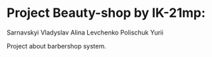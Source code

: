 # Project Beauty-shop by IK-21mp:

Sarnavskyi Vladyslav
Alina Levchenko
Polischuk Yurii

Project about barbershop system.